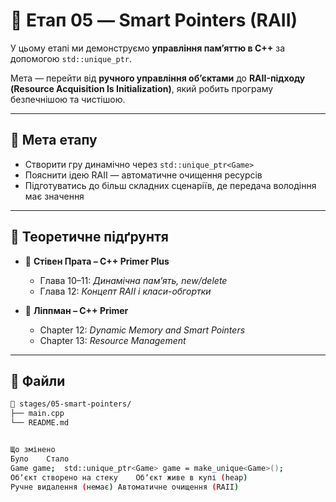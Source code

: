 # 🧩 Етап 05 — Smart Pointers (RAII)

У цьому етапі ми демонструємо **управління памʼяттю в C++** за допомогою `std::unique_ptr`.

Мета — перейти від **ручного управління обʼєктами** до **RAII-підходу (Resource Acquisition Is Initialization)**, який робить програму безпечнішою та чистішою.

---

## 🎯 Мета етапу

- Створити гру динамічно через `std::unique_ptr<Game>`
- Пояснити ідею RAII — автоматичне очищення ресурсів
- Підготуватись до більш складних сценаріїв, де передача володіння має значення

---

## 📖 Теоретичне підґрунтя

- 📘 **Стівен Прата – C++ Primer Plus**
  - Глава 10–11: *Динамічна памʼять, new/delete*
  - Глава 12: *Концепт RAII і класи-обгортки*

- 📗 **Ліппман – C++ Primer**
  - Chapter 12: *Dynamic Memory and Smart Pointers*
  - Chapter 13: *Resource Management*

---

## 📂 Файли

```bash
📁 stages/05-smart-pointers/
├── main.cpp
└── README.md


Що змінено
Було	Стало
Game game;	std::unique_ptr<Game> game = make_unique<Game>();
Обʼєкт створено на стеку	Обʼєкт живе в купі (heap)
Ручне видалення (немає)	Автоматичне очищення (RAII)